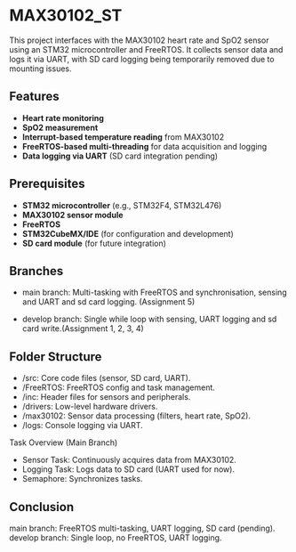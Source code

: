 # MAX30102_ST

This project interfaces with the MAX30102 heart rate and SpO2 sensor using an STM32 microcontroller and FreeRTOS. It collects sensor data and logs it via UART, with SD card logging being temporarily removed due to mounting issues.

## Features
- **Heart rate monitoring**
- **SpO2 measurement**
- **Interrupt-based temperature reading** from MAX30102
- **FreeRTOS-based multi-threading** for data acquisition and logging
- **Data logging via UART** (SD card integration pending)

## Prerequisites
- **STM32 microcontroller** (e.g., STM32F4, STM32L476)
- **MAX30102 sensor module**
- **FreeRTOS**
- **STM32CubeMX/IDE** (for configuration and development)
- **SD card module** (for future integration)


## Branches
- main branch: Multi-tasking with FreeRTOS and synchronisation, sensing and UART and sd card logging. (Assignment 5)

- develop branch: Single while loop with sensing, UART logging and sd card write.(Assignment 1, 2, 3, 4)

## Folder Structure

- /src: Core code files (sensor, SD card, UART).
- /FreeRTOS: FreeRTOS config and task management.
- /inc: Header files for sensors and peripherals.
- /drivers: Low-level hardware drivers.
- /max30102: Sensor data processing (filters, heart rate, SpO2).
- /logs: Console logging via UART.

Task Overview (Main Branch)
- Sensor Task: Continuously acquires data from MAX30102.
- Logging Task: Logs data to SD card (UART used for now).
- Semaphore: Synchronizes tasks.

## Conclusion
main branch: FreeRTOS multi-tasking, UART logging, SD card (pending).
develop branch: Single loop, no FreeRTOS, UART logging.
